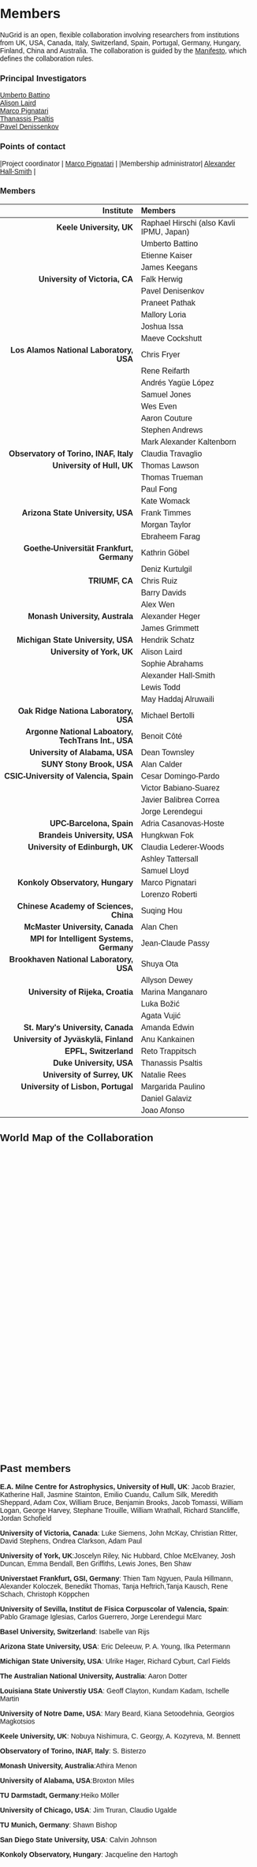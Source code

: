 <style>
        body {
            font-family: Arial, sans-serif;
            margin: 0;
            padding: 0;
        }
        #map {
            width: 100%;
            height: 600px;
            position: relative;
        }
        .point {
            fill: red;
            stroke: black;
            stroke-width: 1px;
            opacity: 0.8;
        }
</style>

# Members

NuGrid is an open, flexible collaboration involving researchers from
institutions from UK, USA, Canada, Italy, Switzerland, Spain, Portugal,
Germany, Hungary, Finland, China and Australia.
The collaboration is guided by the [Manifesto](manifesto.md), which defines the
collaboration rules.

### Principal Investigators

[Umberto Battino](mailto:ubattino@staffmail.ed.ac.uk)  
[Alison Laird](mailto:alison.laird@york.ac.uk)  
[Marco Pignatari](mailto:mpignatari@gmail.com)  
[Thanassis Psaltis](mailto:psaltis.tha@duke.edu)  
[Pavel Denissenkov](mailto:pavelden@uvic.ca)

### Points of contact

|Project coordinator | [Marco Pignatari](mailto:mpignatari@gmail.com) |
|Membership administrator| [Alexander Hall-Smith](mailto:ahs539@york.ac.uk) |

### Members

|                                           Institute | Members                                  |
|----------------------------------------------------:|:-----------------------------------------|
|                            **Keele University, UK** | Raphael Hirschi (also Kavli IPMU, Japan) |
|                                                     | Umberto Battino                          |
|                                                     | Etienne Kaiser                           |
|                                                     | James Keegans                            |
|                      **University of Victoria, CA** | Falk Herwig                              |
|                                                     | Pavel Denisenkov                         |
|                                                     | Praneet Pathak                           |
|                                                     | Mallory Loria                            |
|                                                     | Joshua Issa                              |
|                                                     | Maeve Cockshutt                          |
|             **Los Alamos National Laboratory, USA** | Chris Fryer                              |
|                                                     | Rene Reifarth                            |
|                                                     | Andrés Yagüe López                       |
|                                                     | Samuel Jones                             |
|                                                     | Wes Even                                 |
|                                                     | Aaron Couture                            |
|                                                     | Stephen Andrews                          |
|                                                     | Mark Alexander Kaltenborn                |
|              **Observatory of Torino, INAF, Italy** | Claudia Travaglio                        |
|                          **University of Hull, UK** | Thomas Lawson                            |
|                                                     | Thomas Trueman                           |
|                                                     | Paul Fong                                |
|                                                     | Kate Womack                              |
|                   **Arizona State University, USA** | Frank Timmes                             |
|                                                     | Morgan Taylor                            |
|                                                     | Ebraheem Farag                           |
|           **Goethe-Universität Frankfurt, Germany** | Kathrin Göbel                            |
|                                                     | Deniz Kurtulgil                          |
|                                      **TRIUMF, CA** | Chris Ruiz                               |
|                                                     | Barry Davids                             |
|                                                     | Alex Wen                                 |
|                     **Monash University, Australa** | Alexander Heger                          |
|                                                     | James Grimmett                           |
|                  **Michigan State University, USA** | Hendrik Schatz                           |
|                          **University of York, UK** | Alison Laird                             |
|                                                     | Sophie Abrahams                          |
|                                                     | Alexander Hall-Smith                     |
|                                                     | Lewis Todd                               |
|                                                     | May Haddaj Alruwaili                     |
|               **Oak Ridge Nationa Laboratory, USA** | Michael Bertolli                         |
| **Argonne National Laboatory, TechTrans Int., USA** | Benoit Côté                              |
|                      **University of Alabama, USA** | Dean Townsley                            |
|                           **SUNY Stony Brook, USA** | Alan Calder                              |
|              **CSIC-University of Valencia, Spain** | Cesar Domingo-Pardo                      |
|                                                     | Victor Babiano-Suarez                    |
|                                                     | Javier Balibrea Correa                   |
|                                                     | Jorge Lerendegui                         |
|                            **UPC-Barcelona, Spain** | Adria Casanovas-Hoste                    |
|                        **Brandeis University, USA** | Hungkwan Fok                             |
|                     **University of Edinburgh, UK** | Claudia Lederer-Woods                    |
|                                                     | Ashley Tattersall                        |
|                                                     | Samuel Lloyd                             |
|                    **Konkoly Observatory, Hungary** | Marco Pignatari                          |
|                                                     | Lorenzo Roberti                          |
|              **Chinese Academy of Sciences, China** | Suqing Hou                               |
|                     **McMaster University, Canada** | Alan Chen                                |
|            **MPI for Intelligent Systems, Germany** | Jean-Claude Passy                        |
|             **Brookhaven National Laboratory, USA** | Shuya Ota                                |
|                                                     | Allyson Dewey                            |
|                   **University of Rijeka, Croatia** | Marina Manganaro                         |
|                                                     | Luka Božić                               |
|                                                     | Agata Vujić                              |
|                   **St. Mary's University, Canada** | Amanda Edwin                             |
|                **University of Jyväskylä, Finland** | Anu Kankainen                            |
|                               **EPFL, Switzerland** | Reto Trappitsch                          |
|                            **Duke University, USA** | Thanassis Psaltis                        |
|                        **University of Surrey, UK** | Natalie Rees                             |
|                  **University of Lisbon, Portugal** | Margarida Paulino                        |
|                                                     | Daniel Galaviz                           |
|                                                     | Joao Afonso                              |

World Map of the Collaboration
---

<div id="map"></div>

<script src="https://d3js.org/d3.v7.min.js"></script>
<script src="https://cdn.jsdelivr.net/npm/topojson@3"></script>
<script>

// Set the percentage of the screen the map will occupy
var mapWidthPercentage = 0.8;  // 80% of the screen width
var mapHeightPercentage = 0.8;  // 80% of the screen height

// Get the window width and height
var width = window.innerWidth * mapWidthPercentage;
var height = window.innerHeight * mapHeightPercentage;

// Define a projection and path generator
var projection = d3.geoMercator().scale(150).translate([width / 2, height / 1.5]);
var path = d3.geoPath().projection(projection);

// Set the SVG container for the map
var svg = d3.select("#map").append("svg")
    .attr("width", width)
    .attr("height", height);

// Load the world map data (TopoJSON)
d3.json("https://cdn.jsdelivr.net/npm/world-atlas@2/countries-50m.json").then(function(world) {

    // Draw the map using the data with grey color scheme
    svg.append("g")
        .selectAll("path")
        .data(topojson.feature(world, world.objects.countries).features)
        .enter().append("path")
        .attr("d", path)
        .attr("class", "country")
        .attr("fill", "#BEBEBE")  // Set the fill color to grey
        .attr("stroke", "#FFFFFF") // White borders for the countries
        .attr("stroke-width", 0.5);

    // Load the collaborators data from collaborators.json
    d3.json("https://nugrid.github.io/files/collaborators.json").then(function(collaborators) {

        // Plot the points for each collaborator
        svg.selectAll(".point")
            .data(collaborators)
            .enter().append("circle")
            .attr("class", "point")
            .attr("cx", function(d) { return projection([d.longitude, d.latitude])[0]; })
            .attr("cy", function(d) { return projection([d.longitude, d.latitude])[1]; })
            .attr("r", 5)
            .attr("title", function(d) { return d.name + " (" + d.city + ")"; });

    });
});

</script>


Past members
---

**E.A. Milne Centre for Astrophysics, University of Hull, UK**: Jacob Brazier, Katherine Hall, Jasmine Stainton, Emilio Cuandu, Callum Silk, Meredith Sheppard, Adam Cox, William Bruce, Benjamin Brooks, Jacob Tomassi, William Logan, George Harvey, Stephane Trouille, William Wrathall, Richard Stancliffe, Jordan Schofield  

**University of Victoria, Canada**: Luke Siemens, John McKay, Christian Ritter, David Stephens, Ondrea Clarkson, Adam Paul

**University of York, UK**:Joscelyn Riley, Nic Hubbard, Chloe McElvaney, Josh Duncan, Emma Bendall, Ben Griffiths, Lewis Jones, Ben Shaw

**Universtaet Frankfurt, GSI, Germany**: Thien Tam Ngyuen, Paula Hillmann, Alexander Koloczek, Benedikt Thomas, Tanja Heftrich,Tanja Kausch, Rene Schach, Christoph Köppchen

**University of Sevilla, Institut de Fisica Corpuscolar of Valencia, Spain**: Pablo Gramage Iglesias, Carlos Guerrero, Jorge Lerendegui Marc

**Basel University, Switzerland**: Isabelle van Rijs

**Arizona State University, USA**: Eric Deleeuw, P. A. Young, Ilka Petermann

**Michigan State University, USA**: Ulrike Hager, Richard Cyburt, Carl Fields

**The Australian National University, Australia**: Aaron Dotter

**Louisiana State Universtiy USA**: Geoff Clayton, Kundam Kadam, Ischelle Martin

**University of Notre Dame, USA**: Mary Beard, Kiana Setoodehnia, Georgios Magkotsios

**Keele University, UK**: Nobuya Nishimura, C. Georgy, A. Kozyreva, M. Bennett

**Observatory of Torino, INAF, Italy**: S. Bisterzo

**Monash University, Australia**:Athira Menon

**University of Alabama, USA**:Broxton Miles

**TU Darmstadt, Germany**:Heiko Möller

**University of Chicago, USA**: Jim Truran, Claudio Ugalde

**TU Munich, Germany**: Shawn Bishop

**San Diego State University, USA**: Calvin Johnson

**Konkoly Observatory, Hungary**: Jacqueline den Hartogh
